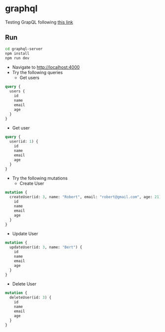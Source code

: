 # graphql

Testing GrapQL following [this link](https://medium.freecodecamp.org/a-beginners-guide-to-graphql-86f849ce1bec)

## Run

```sh
cd graphql-server
npm install
npm run dev
```

- Navigate to [http://localhost:4000](http://localhost:4000)
- Try the following queries
  - Get users

```GraphQL
query {
  users {
    id
    name
    email
    age
  }
}
```

  - Get user

```GraphQL
query {
  user(id: 1) {
    id
    name
    email
    age
  }
}
```

- Try the following mutations
  - Create User

```GraphQL
mutation {
  createUser(id: 3, name: "Robert", email: "robert@gmail.com", age: 21) {
    id
    name
    email
    age
  }
}
```

  - Update User

```GraphQL
mutation {
  updateUser(id: 3, name: "Bert") {
    id
    name
    email
    age
  }
}
```

  - Delete User

```GraphQL
mutation {
  deleteUser(id: 3) {
    id
    name
    email
    age
  }
}
```
